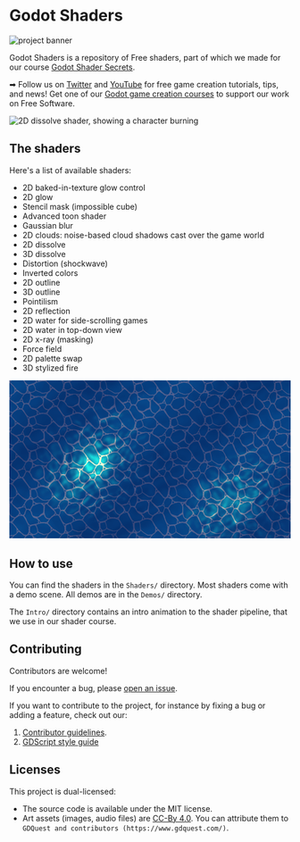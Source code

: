 # Godot Shaders

![project banner](./img/banner-shader-secrets.png)

Godot Shaders is a repository of Free shaders, part of which we made for our course [Godot Shader Secrets](https://gdquest.mavenseed.com/courses/godot-shader-secrets).

➡ Follow us on [Twitter](https://twitter.com/NathanGDQuest) and [YouTube](https://www.youtube.com/c/gdquest/) for free game creation tutorials, tips, and news! Get one of our [Godot game creation courses](https://gdquest.mavenseed.com/) to support our work on Free Software.

![2D dissolve shader, showing a character burning](./img/robi-in-flames.png)

## The shaders

Here's a list of available shaders:

- 2D baked-in-texture glow control
- 2D glow
- Stencil mask (impossible cube)
- Advanced toon shader
- Gaussian blur
- 2D clouds: noise-based cloud shadows cast over the game world
- 2D dissolve
- 3D dissolve
- Distortion (shockwave)
- Inverted colors
- 2D outline
- 3D outline
- Pointilism
- 2D reflection
- 2D water for side-scrolling games
- 2D water in top-down view
- 2D x-ray (masking)
- Force field
- 2D palette swap
- 3D stylized fire

![2D water shader with light support](./img/water2d.png)

## How to use

You can find the shaders in the `Shaders/` directory. Most shaders come with a demo scene. All demos are in the `Demos/` directory.

The `Intro/` directory contains an intro animation to the shader pipeline, that we use in our shader course.

## Contributing

Contributors are welcome!

If you encounter a bug, please [open an issue](https://github.com/GDQuest/godot-game-harvester/issues/new).

If you want to contribute to the project, for instance by fixing a bug or adding a feature, check out our:

1. [Contributor guidelines](https://www.gdquest.com/docs/guidelines/contributing-to/gdquest-projects/).
1. [GDScript style guide](https://www.gdquest.com/docs/guidelines/best-practices/godot-gdscript/)

## Licenses

This project is dual-licensed:

- The source code is available under the MIT license.
- Art assets (images, audio files) are [CC-By 4.0](https://creativecommons.org/licenses/by/4.0/). You can attribute them to `GDQuest and contributors (https://www.gdquest.com/)`.
